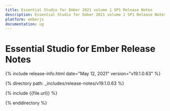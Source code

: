 ```yaml
---
title: Essential Studio for Ember 2021 volume 1 SP1 Release Notes  
description: Essential Studio for Ember 2021 volume 1 SP1 Release Notes  
platform: emberjs
documentation: ug
---
```


# Essential Studio for Ember  Release Notes  

{% include release-info.html date="May 12, 2021"  version="v19.1.0.63" %} 


{% directory path: _includes/release-notes/v19.1.0.63 %}

{% include {{file.url}} %}

{% enddirectory %}